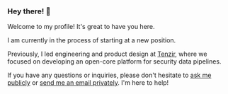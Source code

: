 ### Hey there! 👋

Welcome to my profile! It's great to have you here.

I am currently in the process of starting at a new position.

Previously, I led engineering and product design at [Tenzir][tenzir], where we focused on developing an open-core platform for security data pipelines.

If you have any questions or inquiries, please don't hesitate to [ask me publicly][create-issue] or [send me an email privately][send-email]. I'm here to help!

[tenzir]: https://tenzir.com
[create-issue]: https://github.com/dominiklohmann/dominiklohmann/issues/new/choose
[send-email]: mailto:mail@dominiklohmann.de
